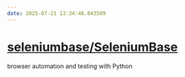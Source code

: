 ```yaml
---
date: 2025-07-21 13:34:48.043509
---
```


# [seleniumbase/SeleniumBase](https://github.com/seleniumbase/SeleniumBase)

browser automation and testing with Python